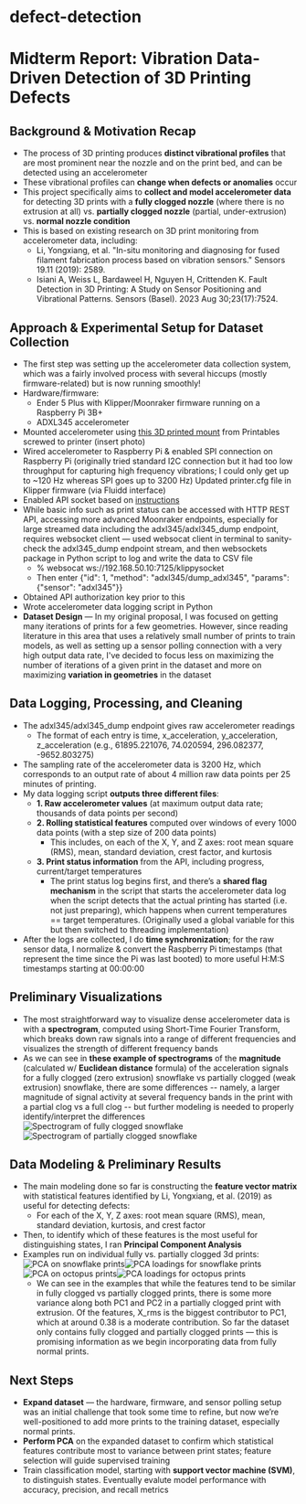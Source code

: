 # defect-detection
# Midterm Report: Vibration Data-Driven Detection of 3D Printing Defects


## Background & Motivation Recap
- The process of 3D printing produces **distinct vibrational profiles** that are most prominent near the nozzle and on the print bed, and can be detected using an accelerometer
- These vibrational profiles can **change when defects or anomalies** occur 
- This project specifically aims to **collect and model accelerometer data** for detecting 3D prints with a **fully clogged nozzle** (where there is no extrusion at all) vs. **partially clogged nozzle** (partial, under-extrusion) vs. **normal nozzle condition**
- This is based on existing research on 3D print monitoring from accelerometer data, including:
  - Li, Yongxiang, et al. "In-situ monitoring and diagnosing for fused filament fabrication process based on vibration sensors." Sensors 19.11 (2019): 2589. 
  - Isiani A, Weiss L, Bardaweel H, Nguyen H, Crittenden K. Fault Detection in 3D Printing: A Study on Sensor Positioning and Vibrational Patterns. Sensors (Basel). 2023 Aug 30;23(17):7524.
  
## Approach & Experimental Setup for Dataset Collection
- The first step was setting up the accelerometer data collection system, which was a fairly involved process with several hiccups (mostly firmware-related) but is now running smoothly!
- Hardware/firmware: 
  - Ender 5 Plus with Klipper/Moonraker firmware running on a Raspberry Pi 3B+
  - ADXL345 accelerometer
- Mounted accelerometer using [this 3D printed mount](https://www.printables.com/model/343758-adxl345-bltouchcrtouch-mount/comments) from Printables screwed to printer (insert photo)
- Wired accelerometer to Raspberry Pi & enabled SPI connection on Raspberry Pi (originally tried standard I2C connection but it had too low throughput for capturing high frequency vibrations; I could only get up to ~120 Hz whereas SPI goes up to 3200 Hz)
Updated printer.cfg file in Klipper firmware (via Fluidd interface) 
- Enabled API socket based on [instructions](https://www.klipper3d.org/API_Server.html)
- While basic info such as print status can be accessed with HTTP REST API, accessing more advanced Moonraker endpoints, especially for large streamed data including the adxl345/adxl345_dump endpoint, requires websocket client — used websocat client in terminal to sanity-check the adxl345_dump endpoint stream, and then websockets package in Python script to log and write the data to CSV file
  - % websocat ws://192.168.50.10:7125/klippysocket
  - Then enter {"id": 1, "method": "adxl345/dump_adxl345", "params": {"sensor": "adxl345"}}
- Obtained API authorization key prior to this 
- Wrote accelerometer data logging script in Python 
- **Dataset Design** — In my original proposal, I was focused on getting many iterations of prints for a few geometries. However, since reading literature in this area that uses a relatively small number of prints to train models, as well as setting up a sensor polling connection with a very high output data rate, I've decided to focus less on maximizing the number of iterations of a given print in the dataset and more on maximizing **variation in geometries** in the dataset
  
## Data Logging, Processing, and Cleaning
- The adxl345/adxl345_dump endpoint gives raw accelerometer readings
  - The format of each entry is time, x_acceleration, y_acceleration, z_acceleration (e.g., 61895.221076, 74.020594, 296.082377, -9652.803275)
- The sampling rate of the accelerometer data is 3200 Hz, which corresponds to an output rate of about 4 million raw data points per 25 minutes of printing.
- My data logging script **outputs three different files**:
  - **1. Raw accelerometer values** (at maximum output data rate; thousands of data points per second)
  - **2. Rolling statistical features** computed over windows of every 1000 data points (with a step size of 200 data points)
    - This includes, on each of the X, Y, and Z axes: root mean square (RMS), mean, standard deviation, crest factor, and kurtosis
  - **3. Print status information** from the API, including progress, current/target temperatures
    - The print status log begins first, and there’s a **shared flag mechanism** in the script that starts the accelerometer data log when the script detects that the actual printing has started (i.e. not just preparing), which happens when current temperatures == target temperatures. (Originally used a global variable for this but then switched to threading implementation)
- After the logs are collected, I do **time synchronization**; for the raw sensor data, I normalize & convert the Raspberry Pi timestamps (that represent the time since the Pi was last booted) to more useful H:M:S timestamps starting at 00:00:00

## Preliminary Visualizations
- The most straightforward way to visualize dense accelerometer data is with a **spectrogram**, computed using Short-Time Fourier Transform, which breaks down raw signals into a range of different frequencies and visualizes the strength of different frequency bands
- As we can see in **these example of spectrograms** of the **magnitude** (calculated w/ **Euclidean distance** formula) of the acceleration signals for a fully clogged (zero extrusion) snowflake vs partially clogged (weak extrusion) snowflake, there are some differences -- namely, a larger magnitude of signal activity at several frequency bands in the print with a partial clog vs a full clog -- but further modeling is needed to properly identify/interpret the differences
![Spectrogram of fully clogged snowflake](spectro_snowflake_clog.png) ![Spectrogram of partially clogged snowflake](spectro_snowflake_partial.png)

## Data Modeling & Preliminary Results
- The main modeling done so far is constructing the **feature vector matrix** with statistical features identified by Li, Yongxiang, et al. (2019) as useful for detecting defects:
  - For each of the X, Y, Z axes: root mean square (RMS), mean, standard deviation, kurtosis, and crest factor
- Then, to identify which of these features is the most useful for distinguishing states, I ran **Principal Component Analysis** 
- Examples run on individual fully vs. partially clogged 3d prints:
![PCA on snowflake prints](pca_snowflake.png)![PCA loadings for snowflake prints](snowflake_pca_loadings.png)
![PCA on octopus prints](pca_octopus.png)![PCA loadings for octopus prints](octopus_pca_loadings.png)
  - We can see in the examples that while the features tend to be similar in fully clogged vs partially clogged prints, there is some more variance along both PC1 and PC2 in a partially clogged print with extrusion. Of the features, X_rms is the biggest contributor to PC1, which at around 0.38 is a moderate contribution. So far the dataset only contains fully clogged and partially clogged prints — this is promising information as we begin incorporating data from fully normal prints.

## Next Steps
- **Expand dataset** — the hardware, firmware, and sensor polling setup was an initial challenge that took some time to refine, but now we’re well-positioned to add more prints to the training dataset, especially normal prints. 
- **Perform PCA** on the expanded dataset to confirm which statistical features contribute most to variance between print states; feature selection will guide supervised training
- Train classification model, starting with **support vector machine (SVM)**, to distinguish states. Eventually evalute model performance with accuracy, precision, and recall metrics
